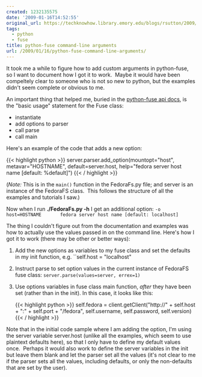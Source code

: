 ```yaml
---
created: 1232135575
date: '2009-01-16T14:52:55'
original_url: https://techknowhow.library.emory.edu/blogs/rsutton/2009/01/16/python-fuse-command-line-arguments
tags:
  - python
  - fuse
title: python-fuse command-line arguments
url: /2009/01/16/python-fuse-command-line-arguments/
---
```




It took me a while to figure how to add custom arguments in python-fuse, so I want to document how I got it to work.  Maybe it would have been compeltely clear to someone who is not so new to python, but the examples didn't seem complete or obvious to me.

An important thing that helped me, buried in the <a href="http://fuse4bsd.creo.hu/fuse-python-0.2-doc/">python-fuse api docs</a>, is the "basic usage" statement for the Fuse class:

* instantiate
* add options to parser
* call parse
* call main

Here's an example of the code that adds a new option:

{{< highlight python  >}}
server.parser.add_option(mountopt="host",
    metavar="HOSTNAME", default=server.host,
    help="fedora server host name [default: %default]")
{{< / highlight >}}

 (_Note:_ This is in the ``main()`` function in the FedoraFs.py file; and server is an instance of the FedoraFS class.  This follows the structure of all the examples and tutorials I saw.)

Now when I run **./FedoraFs.py -h** I get an additional option:
``-o host=HOSTNAME       fedora server host name [default: localhost]``

The thing I couldn't figure out from the documentation and examples was how to actually use the values passed in on the command line.  Here's how I got it to work (there may be other or better ways):

1. Add the new options as variables to my fuse class and set the defaults in my init function, e.g.   ``self.host = "localhost"
2. Instruct parse to set option values in the current instance of FedoraFS fuse class:  ``server.parse(values=server, errex=1)``
3. Use options variables in fuse class main function, _after_ they have been set (rather than in the init).  In this case, it looks like this:

    {{< highlight python  >}}
    self.fedora = client.getClient("http://" + self.host + ":" + self.port + "/fedora",
       self.username, self.password, self.version)
    {{< / highlight >}}

Note that in the initial code sample where I am adding the option, I'm using the server variable server.host (unlike all the examples, which seem to use plaintext defaults here), so that I only have to define my default values once.  Perhaps it would also work to define the server variables in the init but leave them blank and let the parser set all the values (it's not clear to me if the parser sets all the values, including defaults, or only the non-defaults that are set by the user).